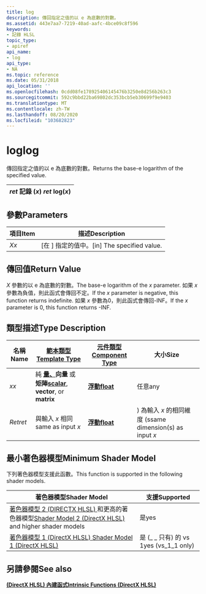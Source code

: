 ```yaml
---
title: log
description: 傳回指定之值的以 e 為底數的對數。
ms.assetid: 443e7aa7-7219-40ad-aafc-4bce09c8f596
keywords:
- 記錄 HLSL
topic_type:
- apiref
api_name:
- log
api_type:
- NA
ms.topic: reference
ms.date: 05/31/2018
api_location: ''
ms.openlocfilehash: 0cdd08fe178925406145476b3250e8d256b263c3
ms.sourcegitcommit: 592c9bbd22ba69802dc353bcb5eb30699f9e9403
ms.translationtype: MT
ms.contentlocale: zh-TW
ms.lasthandoff: 08/20/2020
ms.locfileid: "103682823"
---
```

# <a name="log"></a><span data-ttu-id="e28c3-104">log</span><span class="sxs-lookup"><span data-stu-id="e28c3-104">log</span></span>

<span data-ttu-id="e28c3-105">傳回指定之值的以 e 為底數的對數。</span><span class="sxs-lookup"><span data-stu-id="e28c3-105">Returns the base-e logarithm of the specified value.</span></span>



| <span data-ttu-id="e28c3-106">*ret* 記錄 (*x*) </span><span class="sxs-lookup"><span data-stu-id="e28c3-106">*ret* log(*x*)</span></span> |
|----------------|



 

## <a name="parameters"></a><span data-ttu-id="e28c3-107">參數</span><span class="sxs-lookup"><span data-stu-id="e28c3-107">Parameters</span></span>



| <span data-ttu-id="e28c3-108">項目</span><span class="sxs-lookup"><span data-stu-id="e28c3-108">Item</span></span>                                                   | <span data-ttu-id="e28c3-109">描述</span><span class="sxs-lookup"><span data-stu-id="e28c3-109">Description</span></span>                            |
|--------------------------------------------------------|----------------------------------------|
| <span data-ttu-id="e28c3-110"><span id="x"></span><span id="X"></span>*X*</span><span class="sxs-lookup"><span data-stu-id="e28c3-110"><span id="x"></span><span id="X"></span>*x*</span></span><br/> | <span data-ttu-id="e28c3-111">\[在 \] 指定的值中。</span><span class="sxs-lookup"><span data-stu-id="e28c3-111">\[in\] The specified value.</span></span><br/> |



 

## <a name="return-value"></a><span data-ttu-id="e28c3-112">傳回值</span><span class="sxs-lookup"><span data-stu-id="e28c3-112">Return Value</span></span>

<span data-ttu-id="e28c3-113">*X* 參數的以 e 為底數的對數。</span><span class="sxs-lookup"><span data-stu-id="e28c3-113">The base-e logarithm of the *x* parameter.</span></span> <span data-ttu-id="e28c3-114">如果 *x* 參數為負值，則此函式會傳回不定。</span><span class="sxs-lookup"><span data-stu-id="e28c3-114">If the *x* parameter is negative, this function returns indefinite.</span></span> <span data-ttu-id="e28c3-115">如果 *x* 參數為0，則此函式會傳回-INF。</span><span class="sxs-lookup"><span data-stu-id="e28c3-115">If the *x* parameter is 0, this function returns -INF.</span></span>

## <a name="type-description"></a><span data-ttu-id="e28c3-116">類型描述</span><span class="sxs-lookup"><span data-stu-id="e28c3-116">Type Description</span></span>



| <span data-ttu-id="e28c3-117">名稱</span><span class="sxs-lookup"><span data-stu-id="e28c3-117">Name</span></span>  | [<span data-ttu-id="e28c3-118">**範本類型**</span><span class="sxs-lookup"><span data-stu-id="e28c3-118">**Template Type**</span></span>](dx-graphics-hlsl-intrinsic-functions.md)                                                  | [<span data-ttu-id="e28c3-119">**元件類型**</span><span class="sxs-lookup"><span data-stu-id="e28c3-119">**Component Type**</span></span>](dx-graphics-hlsl-intrinsic-functions.md) | <span data-ttu-id="e28c3-120">大小</span><span class="sxs-lookup"><span data-stu-id="e28c3-120">Size</span></span>                           |
|-------|----------------------------------------------------------------------------------------------------------------|----------------------------------------------------------------|--------------------------------|
| <span data-ttu-id="e28c3-121">*x*</span><span class="sxs-lookup"><span data-stu-id="e28c3-121">*x*</span></span>   | <span data-ttu-id="e28c3-122">純 [**量、**](dx-graphics-hlsl-intrinsic-functions.md)**向量** 或 **矩陣**</span><span class="sxs-lookup"><span data-stu-id="e28c3-122">[**scalar**](dx-graphics-hlsl-intrinsic-functions.md), **vector**, or **matrix**</span></span> | [<span data-ttu-id="e28c3-123">**浮動**</span><span class="sxs-lookup"><span data-stu-id="e28c3-123">**float**</span></span>](/windows/desktop/WinProg/windows-data-types)                        | <span data-ttu-id="e28c3-124">任意</span><span class="sxs-lookup"><span data-stu-id="e28c3-124">any</span></span>                            |
| <span data-ttu-id="e28c3-125">*Ret*</span><span class="sxs-lookup"><span data-stu-id="e28c3-125">*ret*</span></span> | <span data-ttu-id="e28c3-126">與輸入 *x* 相同</span><span class="sxs-lookup"><span data-stu-id="e28c3-126">same as input *x*</span></span>                                                                                              | [<span data-ttu-id="e28c3-127">**浮動**</span><span class="sxs-lookup"><span data-stu-id="e28c3-127">**float**</span></span>](/windows/desktop/WinProg/windows-data-types)                        | <span data-ttu-id="e28c3-128">) 為輸入 *x* 的相同維度 (s</span><span class="sxs-lookup"><span data-stu-id="e28c3-128">same dimension(s) as input *x*</span></span> |



 

## <a name="minimum-shader-model"></a><span data-ttu-id="e28c3-129">最小著色器模型</span><span class="sxs-lookup"><span data-stu-id="e28c3-129">Minimum Shader Model</span></span>

<span data-ttu-id="e28c3-130">下列著色器模型支援此函數。</span><span class="sxs-lookup"><span data-stu-id="e28c3-130">This function is supported in the following shader models.</span></span>



| <span data-ttu-id="e28c3-131">著色器模型</span><span class="sxs-lookup"><span data-stu-id="e28c3-131">Shader Model</span></span>                                                                       | <span data-ttu-id="e28c3-132">支援</span><span class="sxs-lookup"><span data-stu-id="e28c3-132">Supported</span></span>           |
|------------------------------------------------------------------------------------|---------------------|
| <span data-ttu-id="e28c3-133">[著色器模型 2 (DIRECTX HLSL) ](dx-graphics-hlsl-sm2.md) 和更高的著色器模型</span><span class="sxs-lookup"><span data-stu-id="e28c3-133">[Shader Model 2 (DirectX HLSL)](dx-graphics-hlsl-sm2.md) and higher shader models</span></span> | <span data-ttu-id="e28c3-134">是</span><span class="sxs-lookup"><span data-stu-id="e28c3-134">yes</span></span>                 |
| [<span data-ttu-id="e28c3-135">著色器模型 1 (DirectX HLSL) </span><span class="sxs-lookup"><span data-stu-id="e28c3-135">Shader Model 1 (DirectX HLSL)</span></span>](dx-graphics-hlsl-sm1.md)                          | <span data-ttu-id="e28c3-136">是 (\_ \_ 只有) 的 vs 1</span><span class="sxs-lookup"><span data-stu-id="e28c3-136">yes (vs\_1\_1 only)</span></span> |



 

## <a name="see-also"></a><span data-ttu-id="e28c3-137">另請參閱</span><span class="sxs-lookup"><span data-stu-id="e28c3-137">See also</span></span>

<dl> <dt>

[<span data-ttu-id="e28c3-138">**(DirectX HLSL) 內建函式**</span><span class="sxs-lookup"><span data-stu-id="e28c3-138">**Intrinsic Functions (DirectX HLSL)**</span></span>](dx-graphics-hlsl-intrinsic-functions.md)
</dt> </dl>

 

